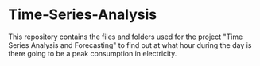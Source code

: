 # Time-Series-Analysis
This repository contains the files and folders used for the project "Time Series Analysis and Forecasting" to find out at what hour during the day is there going to be a peak consumption in electricity.
